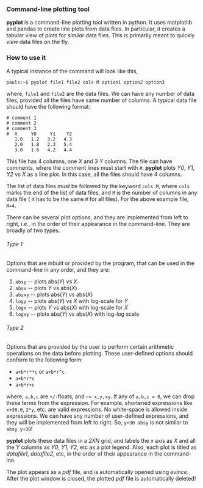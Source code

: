 ### Command-line plotting tool
**pyplot** is a command-line plotting tool written in python. It uses matplotlib and pandas to create line plots from data files. In particular, it creates a tabular view of plots for *similar* data files. This is primarily meant to quickly *view* data files on the fly.

### How to use it
A typical instance of the command will look like this,

```
pauls:~$ pyplot file1 file2 cols M option1 option2 option3
```

where, `file1` and `file2` are the data files. We can have any number of data files, provided all the files have same number of columns. A typical data file should have the following format:

```
# comment 1
# comment 2
# comment 3
#  X     Y0     Y1    Y2
   1.0   1.2   3.2   4.3
   2.0   1.8   2.3   5.4
   3.0   1.6   4.2   4.4
```

This file has 4 columns, one *X* and 3 *Y* columns. The file can have comments, where the comment lines must start with `#`. **pyplot** plots *Y0*, *Y1*, *Y2* vs *X* as a line plot. In this case, all the files should have 4 columns. 

The list of data files *must* be followed by the keyword `cols M`, where `cols` marks the end of the list of data files, and `M` is the number of columns in any data file ( it has to be the same `M` for all files). For the above example file, `M=4`.

There can be several plot options, and they are implemented from left to right, i.e., in the order of their appearance in the command-line. They are broadly of two types.

###### *Type 1*

Options that are inbuilt or provided by the program, that can be used in the command-line in any order, and they are:

1. `absy`  -- plots abs(*Y*) vs *X*
2. `absx`  -- plots *Y* vs abs(*X*)
3. `absxy` -- plots abs(*Y*) vs abs(*X*)
4. `logy`  -- plots abs(*Y*) vs *X* with log-scale for *Y*
5. `logx`  -- plots *Y* vs abs(*X*) with log-scale for *X*
6. `logxy` -- plots abs(*Y*) vs abs(*X*) with log-log scale

###### *Type 2*

Options that are provided by the user to perform certain arithmetic operations on the data before plotting. These user-defined options should conform to the following form:
* `a+b*r**c` or `a+b*r^c`
* `a+b*r*c`
* `a+b*r+c`

where, `a,b,c` are `+/-`floats, and `r= x,y,xy`. If any of `a,b,c = 0`, we can drop these terms from the expression. For example, shortened expressions like `x+30.0`, `2*y`, etc. are valid expressions. No white-space is allowed inside expressions. We can have any number of user-defined expressions, and they will be implemented from left to right. So, `y+30 absy` is not similar to `absy y+30`!

**pyplot** plots these data files in a *2XN* grid, and labels the *x* axis as *X* and all the *Y* columns as *Y0*, *Y1*, *Y2*, etc as a plot legend. Also, each plot is titled as *datafile1*, *datafile2*, etc, in the order of their appearance in the command-ine.

The plot appears as a *pdf* file, and is automatically opened using *evince*. After the plot window is closed, the plotted *pdf* file is automatically deleted! 